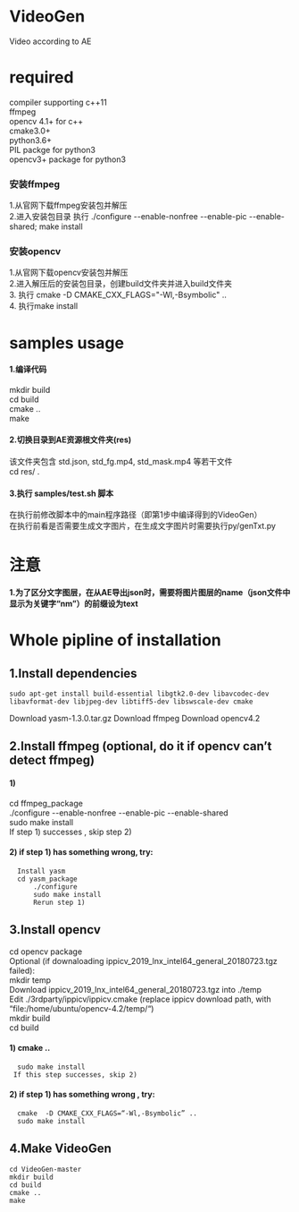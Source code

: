 # VideoGen
Video according to AE  
# required
compiler supporting c++11  
ffmpeg  
opencv 4.1+ for c++  
cmake3.0+  
python3.6+  
PIL packge for python3  
opencv3+ package for python3  

### 安装ffmpeg
1.从官网下载ffmpeg安装包并解压  
2.进入安装包目录 执行 ./configure --enable-nonfree --enable-pic --enable-shared; make install  
### 安装opencv
1.从官网下载opencv安装包并解压  
2.进入解压后的安装包目录，创建build文件夹并进入build文件夹  
3. 执行 cmake -D CMAKE_CXX_FLAGS="-Wl,-Bsymbolic" ..  
4. 执行make install  

# samples usage  
#### 1.编译代码  
  mkdir build  
  cd build  
  cmake ..  
  make  
#### 2.切换目录到AE资源根文件夹(res)   
  该文件夹包含 std.json, std_fg.mp4, std_mask.mp4 等若干文件  
  cd res/ . 
#### 3.执行 samples/test.sh 脚本
  在执行前修改脚本中的main程序路径（即第1步中编译得到的VideoGen）  
  在执行前看是否需要生成文字图片，在生成文字图片时需要执行py/genTxt.py
  
# 注意
#### 1.为了区分文字图层，在从AE导出json时，需要将图片图层的name（json文件中显示为关键字“nm”）的前缀设为text


# Whole pipline of installation
## 1.Install dependencies
	sudo apt-get install build-essential libgtk2.0-dev libavcodec-dev libavformat-dev libjpeg-dev libtiff5-dev libswscale-dev cmake

Download yasm-1.3.0.tar.gz 
Download ffmpeg
Download opencv4.2


## 2.Install ffmpeg (optional, do it if opencv can’t detect ffmpeg)  
  #### 1)  
  cd ffmpeg_package  
  ./configure --enable-nonfree --enable-pic --enable-shared  
  sudo make install  
  If step 1) successes , skip step 2)  
  #### 2) if step 1) has something wrong, try:  
      Install yasm  
  	  cd yasm_package  
          ./configure  
          sudo make install  
          Rerun step 1)  

## 3.Install opencv
cd opencv package  
Optional (if downaloading ippicv_2019_lnx_intel64_general_20180723.tgz failed):  
  mkdir temp  
  Download ippicv_2019_lnx_intel64_general_20180723.tgz into ./temp  
  Edit ./3rdparty/ippicv/ippicv.cmake (replace  ippicv download path, with “file:/home/ubuntu/opencv-4.2/temp/“)  
  mkdir build  
  cd build  
  #### 1) cmake ..  
      sudo make install  
     If this step successes, skip 2)  
  #### 2) if step 1) has something wrong , try:  
      cmake  -D CMAKE_CXX_FLAGS=“-Wl,-Bsymbolic” ..  
      sudo make install  

  ## 4.Make VideoGen
    cd VideoGen-master  
    mkdir build  
    cd build  
    cmake ..  
    make  

